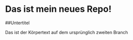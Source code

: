# Das ist mein neues Repo!
##Untertitel

Das ist der Körpertext auf dem ursprünglich zweiten Branch
  